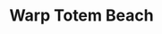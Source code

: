 ---
templateKey: blog-post
featuredpost: false
featuredimage: /assets/Warp_Totem_Beach.png
title: Warp Totem Beach
description: Special
testfield: 1380
---